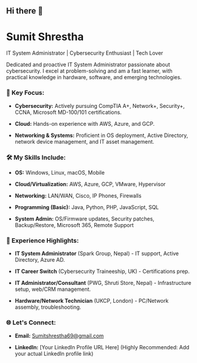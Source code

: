 ## Hi there 👋
# Sumit Shrestha

IT System Administrator | Cybersecurity Enthusiast | Tech Lover

Dedicated and proactive IT System Administrator passionate about cybersecurity. I excel at problem-solving and am a fast learner, with practical knowledge in hardware, software, and emerging technologies.

### 🚀 Key Focus:

- **Cybersecurity:** Actively pursuing CompTIA A+, Network+, Security+, CCNA, Microsoft MD-100/101 certifications.
  
- **Cloud:** Hands-on experience with AWS, Azure, and GCP.
  
- **Networking & Systems:** Proficient in OS deployment, Active Directory, network device management, and IT asset management.
  

### 🛠️ My Skills Include:

- **OS:** Windows, Linux, macOS, Mobile
  
- **Cloud/Virtualization:** AWS, Azure, GCP, VMware, Hypervisor
  
- **Networking:** LAN/WAN, Cisco, IP Phones, Firewalls
  
- **Programming (Basic):** Java, Python, PHP, JavaScript, SQL
  
- **System Admin:** OS/Firmware updates, Security patches, Backup/Restore, Microsoft 365, Remote Support
  

### 💼 Experience Highlights:

- **IT System Administrator** (Spark Group, Nepal) - IT support, Active Directory, Azure AD.
  
- **IT Career Switch** (Cybersecurity Traineeship, UK) - Certifications prep.
  
- **IT Administrator/Consultant** (PWG, Shruti Store, Nepal) - Infrastructure setup, web/CRM management.
  
- **Hardware/Network Technician** (UKCP, London) - PC/Network assembly, troubleshooting.
  

### 🌐 Let's Connect:

- **Email:** Sumitshrestha69@gmail.com
  
- **LinkedIn:** [Your LinkedIn Profile URL Here] (Highly Recommended: Add your actual LinkedIn profile link)
